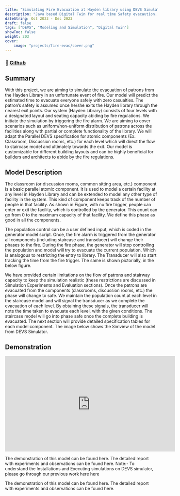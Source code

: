 ```yaml
---
title: "Simulating Fire Evacuation at Hayden library using DEVS Simulator"
description: "Java based Digital Twin for real time Safety evacaution. Completed as a part of Course project in CSE-561 Modelling, Simulation and Theory of applications"
dateString: Oct 2023 - Dec 2023
draft: false
tags: ["DEVS", "Modeling and Simulation", "Digital Twin"]
showToc: false
weight: 203
cover:
    image: "projects/fire-evac/cover.png"
--- 
```

### 🔗 [Github](https://github.com/vasavamsi/Simulating-Fire-Evacuation-at-Hayden-library-using-DEVS-Simulator)

## Summary
With this project, we are aiming to simulate the evacuation of patrons from the Hayden Library in an unfortunate event of fire. Our model will predict the estimated time to evacuate everyone safely with zero casualties. The patron’s safety is assumed once he/she exits the Hayden library through the nearest exit points. Our system (Hayden Library) consists of four levels with a designated layout and seating capacity abiding by fire regulations. We initiate the simulation by triggering the fire alarm. We are aiming to cover scenarios such as uniform/non-uniform distribution of patrons across the facilities along with partial or complete functionality of the library. We will adapt the Parallel DEVS specification for atomic components (Ex. Classroom, Discussion rooms, etc.) for each level which will direct the flow to staircase model and ultimately towards the exit. Our model is customizable for different building layouts and can be highly beneficial for builders and architects to abide by the fire regulations.

## Model Description

The classroom (or discussion rooms, common sitting area, etc.) component is a basic parallel atomic component. It is used to model a certain facility at any level in Hayden Library and can be extended to model any other type of facility in the system. This kind of component keeps track of the number of people in that facility. As shown in Figure, with no fire trigger, people can enter or exit the facility, which is controlled by the generator. This count can go from 0 to the maximum capacity of that facility. We define this phase as good in all the components.

The population control can be a user defined input, which is coded in the generator model script. Once, the fire alarm is triggered from the generator all components (including staircase and transducer) will change their phases to the fire. During the fire phase, the generator will stop controlling the population and model will try to evacuate the current population. Which is analogous to restricting the entry to library. The Transducer will also start tracking the time from the fire trigger. The same is shown pictorially, in the below figure.

We have provided certain limitations on the flow of patrons and stairway capacity to keep the simulation realistic (these restrictions are discussed in Simulation Experiments and Evaluation sections). Once the patrons are evacuated from the components (classrooms, discussion rooms, etc.) the phase will change to safe. We maintain the population count at each level in the staircase model and will signal the transducer as we complete the evacuation of each level. By obtaining these signals, the transducer will note the time taken to evacuate each level, with the given conditions. The staircase model will go into phase safe once the complete building is evacuated. The next section will provide detailed specification tables for each model component. The image below shows the Simview of the model from DEVS Simulator.

## Demonstration

<iframe width="560" height="315" src="https://drive.google.com/file/d/1K369RMjB3aV83JZnjMkYlNfBfDkSt38Y/view" frameborder="0" allowfullscreen></iframe>

The demonstration of this model can be found here. The detailed report with experiments and observations can be found here.
Note:- To understand the Installations and Executing simulations on DEVS simulator, please go through our previous work here here

The demonstration of this model can be found here. The detailed report with experiments and observations can be found here.